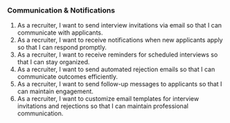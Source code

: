 ### **Communication & Notifications**

1. As a recruiter, I want to send interview invitations via email so that I can communicate with applicants.
2. As a recruiter, I want to receive notifications when new applicants apply so that I can respond promptly.
3. As a recruiter, I want to receive reminders for scheduled interviews so that I can stay organized.
4. As a recruiter, I want to send automated rejection emails so that I can communicate outcomes efficiently.
5. As a recruiter, I want to send follow-up messages to applicants so that I can maintain engagement.
6. As a recruiter, I want to customize email templates for interview invitations and rejections so that I can maintain professional communication.
